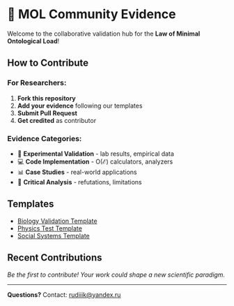 # 🧪 MOL Community Evidence

Welcome to the collaborative validation hub for the **Law of Minimal Ontological Load**!

## How to Contribute

### For Researchers:
1. **Fork this repository**
2. **Add your evidence** following our templates
3. **Submit Pull Request** 
4. **Get credited** as contributor

### Evidence Categories:
- 🔬 **Experimental Validation** - lab results, empirical data
- 💻 **Code Implementation** - O(ℰ) calculators, analyzers
- 📊 **Case Studies** - real-world applications
- 🤔 **Critical Analysis** - refutations, limitations

## Templates
- [Biology Validation Template](../templates/biology_validation.md)
- [Physics Test Template](../templates/physics_test.md)
- [Social Systems Template](../templates/social_systems.md)

## Recent Contributions
_Be the first to contribute! Your work could shape a new scientific paradigm._

---

**Questions?** Contact: rudiiik@yandex.ru
